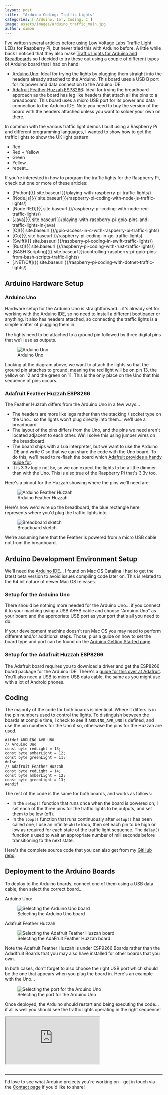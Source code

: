 ```yaml
---
layout: post
title:  "Arduino Coding: Traffic Lights"
categories: [ Arduino, IoT, Coding, C ]
image: assets/images/arduino_traffic_main.jpg
author: simon
---
```

I've written several articles before using Low Voltage Labs Traffic Light LEDs for Raspberry Pi, but never tried this with Arduino before.  A little while back I noticed that they also make [Traffic Lights for Arduino and Breadboards](https://www.amazon.com/dp/B07N7V3VWS) so I decided to try these out using a couple of different types of Arduino board that I had on hand:

* [Arduino Uno](https://www.arduino.cc/en/Guide/ArduinoUno): Ideal for trying the lights by plugging them straight into the headers already attached to the Arduino.  This board uses a USB B port for its power and data connection to the Arduino IDE.
* [Adafruit Feather Huzzah ESP8266](https://learn.adafruit.com/adafruit-feather-huzzah-esp8266/overview): Ideal for trying the breadboard approach as the board has leg like headers that attach all the pins to a breadboard.  This board uses a micro USB port for its power and data connection to the Arduino IDE.  Note you need to buy the version of the board with the headers attached unless you want to solder your own on there.

In common with the various traffic light demos I built using a Raspberry Pi and different programming languages, I wanted to show how to get the traffic lights to show the UK light pattern:

* Red
* Red + Yellow
* Green
* Yellow
* repeat...

If you're interested in how to program the traffic lights for the Raspberry Pi, check out one or more of these articles:

* [Python]({{ site.baseurl }}/playing-with-raspberry-pi-traffic-lights/)
* [Node.js]({{ site.baseurl }}/raspberry-pi-coding-with-node-js-traffic-lights/)
* [Node RED]({{ site.baseurl }}/raspberry-pi-coding-with-node-red-traffic-lights/)
* [Java]({{ site.baseurl }}/playing-with-raspberry-pi-gpio-pins-and-traffic-lights-in-java)
* [C]({{ site.baseurl }}/gpio-access-in-c-with-raspberry-pi-traffic-lights)
* [Go]({{ site.baseurl }}/raspberry-pi-coding-in-go-traffic-lights)
* [Swift]({{ site.baseurl }}/raspberry-pi-coding-in-swift-traffic-lights/)
* [Rust]({{ site.baseurl }}/raspberry-pi-coding-with-rust-traffic-lights/)
* [BASH Scripting]({{ site.baseurl }}/controlling-raspberry-pi-gpio-pins-from-bash-scripts-traffic-lights)
* [.NET/C#]({{ site.baseurl }}/raspberry-pi-coding-with-dotnet-traffic-lights/)

## Arduino Hardware Setup

### Arduino Uno

Hardware setup for the Arduino Uno is straightforward... it's already set for working with the Arduino IDE, so no need to install a different bootloader or anything.  It also has headers attached, so connecting the traffic lights is a simple matter of plugging them in.

The lights need to be attached to a ground pin followed by three digital pins that we'll use as outputs.

<figure class="figure">
  <img src="{{ site.baseurl }}/assets/images/arduino_traffic_arduino_uno.jpg" class="figure-img img-fluid" alt="Arduino Uno">
  <figcaption class="figure-caption text-center">Arduino Uno</figcaption>
</figure>

Looking at the diagram above, we want to attach the lights so that the ground pin attaches to ground, meaning the red light will be on pin 13, the yellow on 12 and the green on 11.  This is the only place on the Uno that this sequence of pins occurs.

### Adafruit Feather Huzzah ESP8266

The Feather Huzzah differs from the Arduino Uno in a few ways...

* The headers are more like legs rather than the stacking / socket type on the Uno... so the lights won't plug directly into them... we'll use a breadboard.
* The layout of the pins differs from the Uno, and the pins we need aren't located adjacent to each other.  We'll solve this using jumper wires on the breadboard.
* The board ships with a Lua interpreter, but we want to use the Arduino IDE and write C so that we can share the code with the Uno board.  To do this, we'll need to re-flash the board which [Adafruit provides a handy guide for](https://learn.adafruit.com/adafruit-feather-huzzah-esp8266/using-arduino-ide).
* It is 3.3v logic not 5v, so we can expect the lights to be a little dimmer than with the Uno.  This is also true of the Raspberry Pi that's 3.3v too.

Here's a pinout for the Huzzah showing where the pins we'll need are:

<figure class="figure">
  <img src="{{ site.baseurl }}/assets/images/arduino_traffic_adafruit_feather_huzzah.jpg" class="figure-img img-fluid" alt="Arduino Feather Huzzah">
  <figcaption class="figure-caption text-center">Arduino Feather Huzzah</figcaption>
</figure>

Here's how we'd wire up the breadboard, the blue rectangle here represents where you'd plug the traffic lights into.

<figure class="figure">
  <img src="{{ site.baseurl }}/assets/images/arduino_traffic_breadboard_sketch.png" class="figure-img img-fluid" alt="Breadboard sketch">
  <figcaption class="figure-caption text-center">Breadboard sketch</figcaption>
</figure>

We're assuming here that the Feather is powered from a micro USB cable not from the breadboard.

## Arduino Development Environment Setup

We'll need the [Arduino IDE](https://www.arduino.cc/en/Main/Software)... I found on Mac OS Catalina I had to get the latest beta version to avoid issues compiling code later on.  This is related to the 64 bit nature of newer Mac OS releases.

### Setup for the Arduino Uno

There should be nothing more needed for the Arduino Uno... if you connect it to your maching using a USB A<->B cable and choose "Arduino Uno" as your board and the appropriate USB port as your port that's all you need to do.

If your development machine doesn't run Mac OS you may need to perform different and/or additional steps.  Those, plus a guide on how to set the board type and port can be found on the [Arduino Getting Started page](https://www.arduino.cc/en/Guide/HomePage).

### Setup for the Adafruit Huzzah ESP8266

The Adafruit board requires you to download a driver and get the ESP8266 board package for the Arduino IDE.  There's a [guide for this over at Adafruit](https://learn.adafruit.com/adafruit-feather-huzzah-esp8266/using-arduino-ide).  You'll also need a USB to micro USB data cable, the same as you might use with a lot of Android phones.

## Coding

The majority of the code for both boards is identical.  Where it differs is in the pin numbers used to control the lights.  To distinguish between the boards at compile time, I check to see if `ARDUINO_AVR_UNO` is defined, and use the pin numbers for the Uno if so, otherwise the pins for the Huzzah are used.

```
#ifdef ARDUINO_AVR_UNO
// Arduino Uno
const byte redLight = 13;
const byte amberLight = 12;
const byte greenLight = 11;
#else
// Adafruit Feather Huzzah
const byte redLight = 14;
const byte amberLight = 12;
const byte greenLight = 13;
#endif
```

The rest of the code is the same for both boards, and works as follows:

* In the `setup()` function that runs once when the board is powered on, I set each of the three pins for the traffic lights to be outputs, and set them to be low (off).
* In the `loop()` function that runs continuously after `setup()` has been called one, I use an infinite `while` loop, then set each pin to be high or low as required for each state of the traffic light sequence.  The `delay()` function s used to wait an appropriate number of milliseconds before transitioning to the next state.

Here's the complete source code that you can also get from my [GitHub repo](https://github.com/simonprickett/arduino-traffic-lights).

<script src="https://gist.github.com/simonprickett/0e9e24e3b85ebcfd5032aa30b9effa9e.js"></script>

## Deployment to the Arduino Boards

To deploy to the Arduino boards, connect one of them using a USB data cable, then select the correct board...

Arduino Uno:

<figure class="figure">
  <img src="{{ site.baseurl }}/assets/images/arduino_traffic_select_board_uno.png" class="figure-img img-fluid" alt="Selecting the Arduino Uno board">
  <figcaption class="figure-caption text-center">Selecting the Arduino Uno board</figcaption>
</figure>

Adafruit Feather Huzzah:

<figure class="figure">
  <img src="{{ site.baseurl }}/assets/images/arduino_traffic_select_board_feather.png" class="figure-img img-fluid" alt="Selecting the Adafruit Feather Huzzah board">
  <figcaption class="figure-caption text-center">Selecting the AdaFruit Feather Huzzah board</figcaption>
</figure>

Note the Adafruit Feather Huzzah is under ESP9266 Boards rather than the Adadfruit Boards that you may also have installed for other boards that you own.

In both cases, don't forget to also choose the right USB port which should be the one that appears when you plug the board in.  Here's an example with the Uno...

<figure class="figure">
  <img src="{{ site.baseurl }}/assets/images/arduino_traffic_arduino_uno_port.png" class="figure-img img-fluid" alt="Selecting the port for the Arduino Uno">
  <figcaption class="figure-caption text-center">Selecting the port for the Arduino Uno</figcaption>
</figure>

Once deployed, the Arduino should restart and being executing the code... if all is well you should see the traffic lights operating in the right sequence!

<div class="embed-responsive embed-responsive-16by9">
  <iframe class="embed-responsive-item" src="https://www.youtube.com/embed/LWPLDHDKhTo" allowfullscreen></iframe>
</div><br/>

---

I'd love to see what Arduino projects you're working on - get in touch via the [Contact page](https://simonprickett.dev/contact/) if you'd like to share!